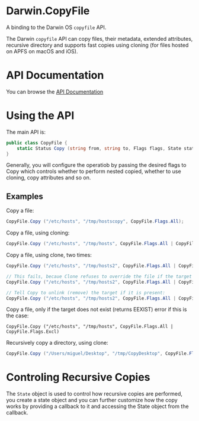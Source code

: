 Darwin.CopyFile
===============

A binding to the Darwin OS `copyfile` API.

The Darwin `copyfile` API can copy files, their metadata, extended
attributes, recursive directory and supports fast copies using
cloning (for files hosted on APFS on macOS and iOS).

API Documentation
=================

You can browse the [API Documentation](https://migueldeicaza.github.io/Darwin.CopyFile/api/Darwin.html)

Using the API
=============

The main API is:

```csharp
public class CopyFile {
    static Status Copy (string from, string to, Flags flags, State state = null);
}
```

Generally, you will configure the operatiob by passing the desired
flags to Copy which controls whether to perform nested copied, whether
to use cloning, copy attributes and so on.

Examples
--------

Copy a file:

```csharp
CopyFile.Copy ("/etc/hosts", "/tmp/hostscopy", CopyFile.Flags.All);
```

Copy a file, using cloning:
```csharp
CopyFile.Copy ("/etc/hosts", "/tmp/hosts", CopyFile.Flags.All | CopyFile.Flags.Clone);
```

Copy a file, using clone, two times:
```csharp
CopyFile.Copy ("/etc/hosts", "/tmp/hosts2", CopyFile.Flags.All | CopyFile.Flags.Clone);

// This fails, becaue Clone refuses to override the file if the target exists:
CopyFile.Copy ("/etc/hosts", "/tmp/hosts2", CopyFile.Flags.All | CopyFile.Flags.Clone);

// Tell Copy to unlink (remove) the target if it is present:
CopyFile.Copy ("/etc/hosts", "/tmp/hosts2", CopyFile.Flags.All | CopyFile.Flags.Clone | CopyFile.Flags.Unlink);
```

Copy a file, only if the target does not exist (returns EEXIST) error if this is the case:

```
CopyFile.Copy ("/etc/hosts", "/tmp/hosts", CopyFile.Flags.All | CopyFile.Flags.Excl)  
```

Recursively copy a directory, using clone:

```csharp
CopyFile.Copy ("/Users/miguel/Desktop", "/tmp/CopyDesktop", CopyFile.Flags.All |  CopyFile.Flags.Clone | CopyFile.Flags.Recursive);
```

Controling Recursive Copies
===========================

The `State` object is used to control how recursive copies are
performed, you create a state object and you can further customize how
the copy works by providing a callback to it and accessing the State
object from the callback.
